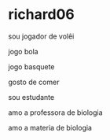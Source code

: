 # richard06

sou jogador de volêi

jogo bola

jogo basquete

gosto de comer 

sou estudante 

amo a professora de biologia

amo a materia de biologia 
